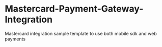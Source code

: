 # Mastercard-Payment-Gateway-Integration
Mastercard integration sample template to use both mobile sdk and web payments
